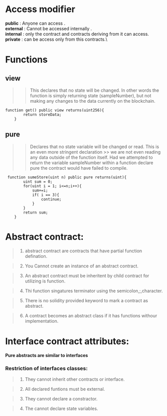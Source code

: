 # Access modifier

**public** : Anyone can access .\
**external** : Cannot be accessed internally .\
**internal** : only the contract and contracts deriving from it can access.\
**private** : can be access only from this contracts.\




# Functions

## view
>> This declares that no state will be changed. In other words the function is simply returning state 
>> (sampleNumber), but not making any changes to the data currently on the blockchain.

```
function get() public view returns(uint256){
        return storeData;
    }
```

## pure
>> Declares that no state variable will be changed or read. This is an even more stringent declaration >> we are not even reading any data outside of the function itself. Had we attempted to return the 
>> variable sampleNumber within a function declare pure the contract would have failed to compile.

```
 function sumeStore(uint n) public pure returns(uint){
        uint sum = 0;
        for(uint i = 1; i<=n;i++){
            sum+=i;
            if( i == 3){
                continue;
            }
        }
        return sum;
    }

```


# Abstract contract:

> 1. abstract contract are contracts that have partial function defination.

> 2. You Cannot create an instance of an abstract contract.

> 3. An abstract contract must be inheritent by child contract for utilizing is function.

> 4. Thi function singatures terminator using the semicolon,;,character.

> 5. There is no solidity provided keyword to mark a contract as abstract.

> 6. A contract becomes an abstract class if it has functions withour implementation.


# Interface contract attributes:

**Pure abstracts are similar to interfaces**

### Restriction of interfaces classes:

> 1. They cannot inherit other contracts or interface.

> 2. All declared funtions must be external.

> 3. They cannot declare a constractor.

> 4. The cannot declare state variables.

